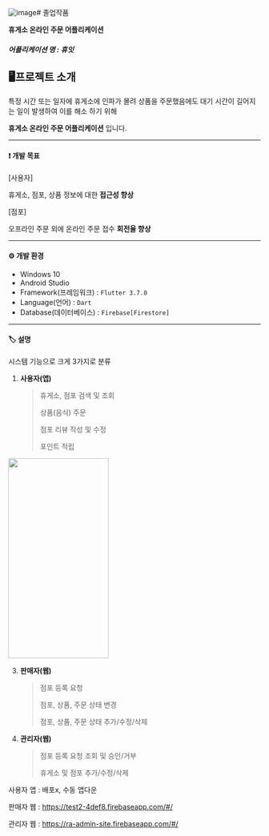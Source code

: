 ![image](https://github.com/HeoSeongMun/Resting-place/assets/100749666/94ddeb46-fbe3-4ccd-8f3e-8a75285aeaf4)# 졸업작품

**휴게소 온라인 주문 어플리케이션**

##### 어플리케이션 명 : 휴잇


## 🖥프로젝트 소개

특정 시간 또는 일자에 휴게소에 인파가 몰려 상품을 주문했음에도
대기 시간이 길어지는 일이 발생하여 이를 해소 하기 위해

**휴게소 온라인 주문 어플리케이션** 입니다.

---

#### ❗ 개발 목표

[사용자]

휴게소, 점포, 상품 정보에 대한 **접근성 향상**

[점포]

오프라인 주문 외에 온라인 주문 접수 **회전율 향상**

---

#### ⚙ 개발 환경
- Windows 10
- Android Studio
- Framework(프레임워크) : `Flutter 3.7.0`
- Language(언어) : `Dart`
- Database(데이터베이스) : `Firebase[Firestore]`


---

#### 🏷 설명
시스템 기능으로 크게 3가지로 분류
1. **사용자(앱)**
   > 휴게소, 점포 검색 및 조회
   > 
   > 상품(음식) 주문
   > 
   > 점포 리뷰 작성 및 수정
   > 
   > 포인트 적립
   >
<img src="https://github.com/HeoSeongMun/Resting-place/assets/100749666/d77df793-13b7-4a3c-bdf6-c8ce2d690e14
" width="200" height="400"/>

3. **판매자(웹)**
   > 점포 등록 요청
   > 
   > 점포, 상품, 주문 상태 변경
   > 
   > 점포, 상품, 주문 상태 추가/수정/삭제
   > 
   
5. **관리자(웹)**
   > 점포 등록 요청 조회 및 승인/거부
   > 
   > 휴게소 및 점포 추가/수정/삭제
   > 

사용자 앱 : 배포x, 수동 앱다운

판매자 웹 : <https://test2-4def8.firebaseapp.com/#/>

관리자 웹 : <https://ra-admin-site.firebaseapp.com/#/>
